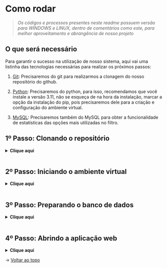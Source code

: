 # Como rodar
> _Os códigos e processos presentes neste readme possuem versão para WINDOWS e LINUX, dentro de comentários como este, para melhor aproveitamento e abrangência de nosso projeto_
## O que será necessário

Para garantir o sucesso na utilização de nosso sistema, aqui vai uma listinha das tecnologias necessárias para realizar os próximos passos:

1. [Git](https://git-scm.com/downloads): Precisaremos do git para realizarmos a clonagem do nosso repositório do github.

2. [Python](https://www.python.org/downloads/): Precisaremos do python, para isso, recomendamos que você instale a versão 3.11, não se esqueça de na hora da instalação, marcar a opção da instalação do pip, pois precisaremos dele para a criação e configuração do ambiente virtual.

3. [MySQL](https://dev.mysql.com/downloads/): Precisaremos também do MySQL para obter a funcionalidade de estatísticas das opções mais utilizadas no filtro.

## 1º Passo: Clonando o repositório

<details>
  <summary><b>Clique aqui</b></summary>

  Para clonar o projeto e utilizá-lo em seu computador, siga os seguintes passos:
  
  1. Crie uma pasta onde deseja armazenar nosso projeto, e então abra-a e clique na url da pasta, ou então utilize o atalho `Ctrl+L` para selecionar a url, como demonstrado no exemplo abaixo 👇<br> <img src="https://media.discordapp.net/attachments/733064358694748303/1113832068032507954/image.png">
  
  > _Obs.: Caso você esteja no LINUX, a parte de escrever "cmd" não irá funcionar, então clique com o botão direito na pasta que você criou e selecione a opção "Abrir no terminal"_

  Um prompt de comando irá se abrir, e então execute o comando abaixo:
  
  ```
  git clone https://github.com/equipedevo/API_1
  ``` 

  2. Ainda no cmd, execute os seguintes comandos para entrar no diretório da aplicação:

  ```
  cd API_1/
  cd src/
  ```

</details>
<br>

## 2º Passo: Iniciando o ambiente virtual

<details>
  <summary><b>Clique aqui</b></summary>

  1. Estando na pasta `src`, execute os seguintes comandos:

  ```
  python -m venv venv
  venv\Scripts\activate
  pip install -r requirements.txt
  ```

  > _Caso você esteja em LINUX, digite os comandos desta maneira:_<br>
  `python3 -m venv venv`<br>
  `source venv/bin/activate`<br>
  `pip install -r requirements.txt`

</details>
<br>

## 3º Passo: Preparando o banco de dados

<details>
  <summary><b>Clique aqui</b></summary>

  1. Com o banco de dados MySQL devidamente instalado e configurado, execute os comandos do arquivo `BancoCICOVALE.sql` que se encontra na pasta `src/database/`.

  2. Edite o arquivo app.py da seguinte maneira:
  ```
  app.config["MYSQL_HOST"] = "127.0.0.1"
  app.config["MYSQL_USER"] = "PREENCHA AQUI COM SEU USUARIO NO MYSQL"
  app.config["MYSQL_PASSWORD"] = "PREENCHA AQUI COM A SENHA DO SEU USUARIO NO MYSQL"
  app.config["MYSQL_DB"] = "BancoCICOVALE"
  ```

  3. Edite também o arquivo databaseAutoInsert.py, dessa forma:
  ```
    conn = mysql.connector.connect(
    host = "127.0.0.1",
    user = "PREENCHA AQUI COM SEU USUARIO NO MYSQL"
    password = "PREENCHA AQUI COM A SENHA DO SEU USUARIO NO MYSQL"
    db = "BancoCICOVALE")
  ```

  4. Ainda com o ambiente virtual aberto, execute o comando:
  ```
  python databaseAutoInsert.py
  ```

  5. Caso algum erro ocorra, certifique-se de ter seguido todos os passos e instalado o MySQL corretamente.
  > _Também pode dar algum erro caso você não tenha iniciado o serivço do MySQL em seu computador, para isso, pesquise pelo aplicativo "Serviços", ache o serviço do MySQL e clique em "Iniciar"._

</details>
<br>

## 4º Passo: Abrindo a aplicação web

<details>
  <summary><b>Clique aqui</b></summary>

  1. Ainda dentro do ambiente virtual, execute o seguinte comando:
  ```
  flask run
  ```

  2. Por fim, entre no link que aparecerá no cmd copiando e colando ele no seu navegador de preferência, ou então simplesmente clique aqui: <a href="http://127.0.0.1:5000">http://127.0.0.1:5000</a>

  3. Após finalizar o uso do nosso site, para sair do ambiente virtual, no cmd, execute o atalho `Ctrl+C` para finalizar o serviço do Flask, e então execute o seguinte comando:
  ```
  deactivate
  ```

</details>

→ [Voltar ao topo](#topo)
